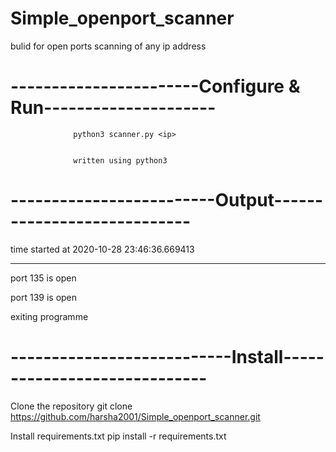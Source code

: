 # Simple_openport_scanner
bulid for open ports scanning of any ip address


# -----------------------Configure & Run---------------------
                  
                  python3 scanner.py <ip>
                  
                  
                  written using python3
                   
# -------------------------Output----------------------------

time started at 2020-10-28 23:46:36.669413
__________________________________________________
port 135 is open

port 139 is open

exiting programme


# ---------------------------Install-----------------------------

Clone the repository git clone https://github.com/harsha2001/Simple_openport_scanner.git


Install requirements.txt pip install -r requirements.txt
